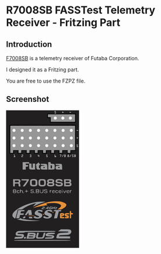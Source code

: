 # R7008SB FASSTest Telemetry Receiver - Fritzing Part

## Introduction

[F7008SB](https://www.rc.futaba.co.jp/english/reciever/air00/r7008sb.html) is a telemetry receiver of Futaba Corporation.

I designed it as a Fritzing part.

You are free to use the FZPZ file.

## Screenshot
![F7008SB](Futaba_R7008SB.png)
